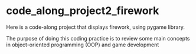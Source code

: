 # code_along_project2_firework

Here is a code-along project that displays firework, using pygame library.

The purpose of doing this coding practice is to review some main concepts in object-oriented programming (OOP) and game development
